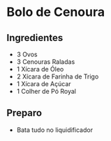 # Bolo de Cenoura

## Ingredientes

* 3 Ovos
* 3 Cenouras Raladas
* 1 Xícara de Óleo
* 2 Xícara de Farinha de Trigo
* 1 Xícara de Açúcar
* 1 Colher de Pó Royal

## Preparo

* Bata tudo no liquidificador